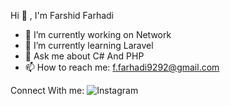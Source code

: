  Hi 👋 , I'm Farshid Farhadi

<!--
**Farshid34/Farshid34** is a ✨ _special_ ✨ repository because its `README.md` (this file) appears on your GitHub profile.
-->
- 🔭 I’m currently working on Network
- 🌱 I’m currently learning Laravel
- 💬 Ask me about C# And PHP
- 📫 How to reach me: f.farhadi9292@gmail.com

Connect With me:
![Instagram](https://img.shields.io/badge/Instagram-__khodeferi__?style=for-the-badge&logo=instagram)




